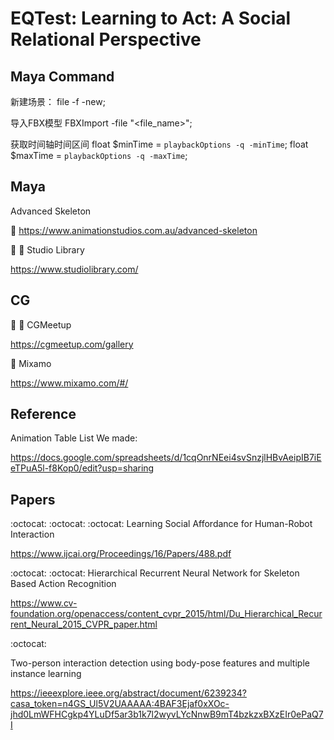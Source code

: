 # EQTest: Learning to Act: A Social Relational Perspective

## Maya Command
新建场景： file -f -new;

导入FBX模型 FBXImport -file "<file_name>";

获取时间轴时间区间 float $minTime = `playbackOptions -q -minTime`; 
float $maxTime = `playbackOptions -q -maxTime`;

## Maya

Advanced Skeleton

:watermelon: https://www.animationstudios.com.au/advanced-skeleton

:watermelon: :watermelon: Studio Library

https://www.studiolibrary.com/


## CG

:lollipop: :lollipop: CGMeetup

https://cgmeetup.com/gallery

:lollipop: Mixamo

https://www.mixamo.com/#/

## Reference

Animation Table List We made:

https://docs.google.com/spreadsheets/d/1cqOnrNEei4svSnzjlHBvAeipIB7iEeTPuA5l-f8Kop0/edit?usp=sharing

## Papers

 :octocat:  :octocat:  :octocat: Learning Social Affordance for Human-Robot Interaction
 
https://www.ijcai.org/Proceedings/16/Papers/488.pdf

 :octocat:  :octocat: Hierarchical Recurrent Neural Network for Skeleton Based Action Recognition
 
 https://www.cv-foundation.org/openaccess/content_cvpr_2015/html/Du_Hierarchical_Recurrent_Neural_2015_CVPR_paper.html

 :octocat:  
 
 Two-person interaction detection using body-pose features and multiple instance learning

https://ieeexplore.ieee.org/abstract/document/6239234?casa_token=n4GS_Ul5V2UAAAAA:4BAF3Ejaf0xXOc-jhd0LmWFHCgkp4YLuDf5ar3b1k7l2wyvLYcNnwB9mT4bzkzxBXzEIr0ePaQ7I

